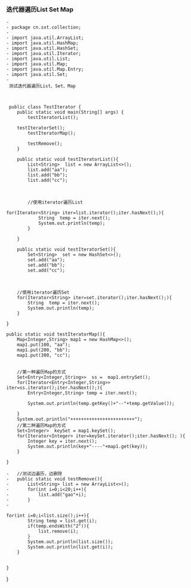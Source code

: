 
### 迭代器遍历List Set Map


```
- 
- package cn.sxt.collection;
- 
- import java.util.ArrayList;
- import java.util.HashMap;
- import java.util.HashSet;
- import java.util.Iterator;
- import java.util.List;
- import java.util.Map;
- import java.util.Map.Entry;
- import java.util.Set;
- 
 测试迭代器遍历List、Set、Map



 public class TestIterator {
 	public static void main(String[] args) {
 		testIteratorList();
 
	testIteratorSet();
 		testIteratorMap();
		
		testRemove();
	}
	
 	public static void testIteratorList(){
 		List<String>  list = new ArrayList<>();
 		list.add("aa");
 		list.add("bb");
 		list.add("cc");



		//使用iterator遍历List

```
```
for(Iterator<String> iter=list.iterator();iter.hasNext();){
			String  temp = iter.next();
			System.out.println(temp);
		}
		
	}
	
	public static void testIteratorSet(){
		Set<String>  set = new HashSet<>();
		set.add("aa");
		set.add("bb");
		set.add("cc");
```
```


```
		
		//使用iterator遍历Set
		for(Iterator<String> iter=set.iterator();iter.hasNext();){
			String  temp = iter.next();
			System.out.println(temp);
		}
		
	}
	
	public static void testIteratorMap(){
 		Map<Integer,String> map1 = new HashMap<>();
 		map1.put(100, "aa");
 		map1.put(200, "bb");
		map1.put(300, "cc");
 		

		//第一种遍历Map的方式
		Set<Entry<Integer,String>>  ss =  map1.entrySet();
		for(Iterator<Entry<Integer,String>> iter=ss.iterator();iter.hasNext();){
			Entry<Integer,String> temp = iter.next();
			
			System.out.println(temp.getKey()+"--"+temp.getValue());
			
		}
		System.out.println("++++++++++++++++++++++++");
		//第二种遍历Map的方式
		Set<Integer>  keySet = map1.keySet();
		for(Iterator<Integer> iter=keySet.iterator();iter.hasNext(); ){
			Integer key = iter.next();
			System.out.println(key+"----"+map1.get(key));
		}
		

```
}
	
- 	//测试边遍历，边删除
- 	public static void testRemove(){
- 		List<String> list = new ArrayList<>();
- 		for(int i=0;i<20;i++){
- 			list.add("gao"+i);
- 		}
-
```
	for(int i=0;i<list.size();i++){
			String temp = list.get(i);
			if(temp.endsWith("2")){
				list.remove(i);
			}
			System.out.println(list.size()); 
			System.out.println(list.get(i));  
		}
		
		
	}
	
}
```

